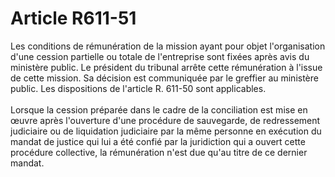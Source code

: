 # Article R611-51

<p>Les conditions de rémunération de la mission ayant pour objet l'organisation d'une cession partielle ou totale de l'entreprise sont fixées après avis du ministère public. Le président du tribunal arrête cette rémunération à l'issue de cette mission. Sa décision est communiquée par le greffier au ministère public. Les dispositions de l'article R. 611-50 sont applicables. <br/><br/> Lorsque la cession préparée dans le cadre de la conciliation est mise en œuvre après l'ouverture d'une procédure de sauvegarde, de redressement judiciaire ou de liquidation judiciaire par la même personne en exécution du mandat de justice qui lui a été confié par la juridiction qui a ouvert cette procédure collective, la rémunération n'est due qu'au titre de ce dernier mandat. </p>